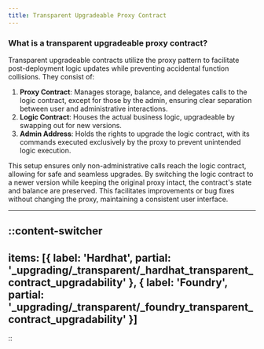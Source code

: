 ```yaml
---
title: Transparent Upgradeable Proxy Contract
---
```


### What is a transparent upgradeable proxy contract?
Transparent upgradeable contracts utilize the proxy pattern to facilitate post-deployment
logic updates while preventing accidental function collisions. They consist of:

1. **Proxy Contract**: Manages storage, balance, and delegates calls to the logic contract,
except for those by the admin, ensuring clear separation between user and administrative interactions.
1. **Logic Contract**: Houses the actual business logic, upgradeable by swapping out for new versions.
1. **Admin Address**: Holds the rights to upgrade the logic contract, with its commands executed
exclusively by the proxy to prevent unintended logic execution.

This setup ensures only non-administrative calls reach the logic contract, allowing
for safe and seamless upgrades. By switching the logic contract to a newer version
while keeping the original proxy intact, the contract's state and balance are preserved.
This facilitates improvements or bug fixes without changing the proxy, maintaining a
consistent user interface.

---

::content-switcher
---
items: [{
  label: 'Hardhat',
  partial: '_upgrading/_transparent/_hardhat_transparent_contract_upgradability'
}, {
  label: 'Foundry',
  partial: '_upgrading/_transparent/_foundry_transparent_contract_upgradability'
}]
---
::
